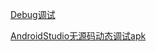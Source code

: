 
[Debug调试](https://www.jianshu.com/p/985f788fae2c)

[AndroidStudio无源码动态调试apk](https://www.jianshu.com/p/1a28e6439c6a)
